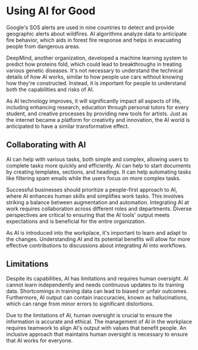 # Using AI for Good

Google's SOS alerts are used in nine countries to detect and provide geographic alerts about wildfires. AI algorithms analyze data to anticipate fire behavior, which aids in forest fire response and helps in evacuating people from dangerous areas.

DeepMind, another organization, developed a machine learning system to predict how proteins fold, which could lead to breakthroughs in treating various genetic diseases. It's not necessary to understand the technical details of how AI works, similar to how people use cars without knowing how they're constructed. Instead, it is important for people to understand both the capabilities and risks of AI.

As AI technology improves, it will significantly impact all aspects of life, including enhancing research, education through personal tutors for every student, and creative processes by providing new tools for artists. Just as the internet became a platform for creativity and innovation, the AI world is anticipated to have a similar transformative effect.

## Collaborating with AI

AI can help with various tasks, both simple and complex, allowing users to complete tasks more quickly and efficiently. AI can help to start documents by creating templates, sections, and headings. It can help automating tasks like filtering spam emails while the users focus on more complex tasks.

Successful businesses should prioritize a people-first approach to AI, where AI enhances human skills and simplifies work tasks. This involves striking a balance between augmentation and automation. Integrating AI at work requires collaboration across different roles and departments. Diverse perspectives are critical to ensuring that the AI tools' output meets expectations and is beneficial for the entire organization.

As AI is introduced into the workplace, it's important to learn and adapt to the changes. Understanding AI and its potential benefits will allow for more effective contributions to discussions about integrating AI into workflows.

## Limitations

Despite its capabilities, AI has limitations and requires human oversight. AI cannot learn independently and needs continuous updates to its training data. Shortcomings in training data can lead to biased or unfair outcomes. Furthermore, AI output can contain inaccuracies, known as hallucinations, which can range from minor errors to significant distortions.

Due to the limitations of AI, human oversight is crucial to ensure the information is accurate and ethical. The management of AI in the workplace requires teamwork to align AI's output with values that benefit people. An inclusive approach that maintains human oversight is necessary to ensure that AI works for everyone.

